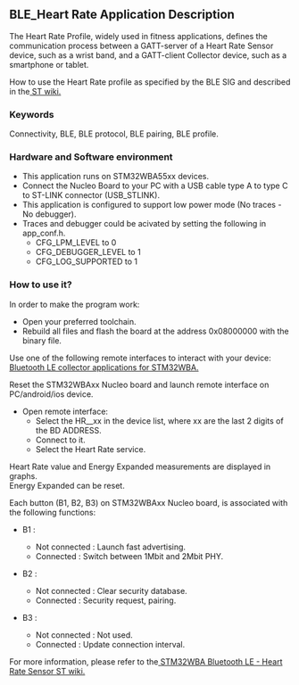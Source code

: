 ## __BLE_Heart Rate Application Description__

The Heart Rate Profile, widely used in fitness applications, defines the communication process between a GATT-server of a Heart Rate Sensor device, such as a wrist band, and a GATT-client Collector device, such as a smartphone or tablet.  

How to use the Heart Rate profile as specified by the BLE SIG and described in the<a href="https://wiki.st.com/stm32mcu/wiki/Connectivity:STM32WBA_HeartRate#Heart_Rate_Profile"> ST wiki.</a>  

### __Keywords__

Connectivity, BLE, BLE protocol, BLE pairing, BLE profile.  

### __Hardware and Software environment__

  - This application runs on STM32WBA55xx devices.  
  - Connect the Nucleo Board to your PC with a USB cable type A to type C to ST-LINK connector (USB_STLINK).  
  - This application is configured to support low power mode (No traces - No debugger).  
  - Traces and debugger could be acivated by setting the following in app_conf.h.  
    - CFG_LPM_LEVEL to 0  
    - CFG_DEBUGGER_LEVEL to 1  
    - CFG_LOG_SUPPORTED to 1  

### __How to use it?__

In order to make the program work:  

- Open your preferred toolchain.  
- Rebuild all files and flash the board at the address 0x08000000 with the binary file.  

Use one of the following remote interfaces to interact with your device: <a href="https://wiki.st.com/stm32mcu/wiki/Connectivity:BLE_smartphone_applications#Bluetooth-C2-AE_LE_collector_applications_for_STM32WBA
"> Bluetooth LE collector applications for STM32WBA.</a>  

Reset the STM32WBAxx Nucleo board and launch remote interface on PC/android/ios device.  

- Open remote interface:  
  - Select the HR__xx in the device list, where xx are the last 2 digits of the BD ADDRESS.  
  - Connect to it.  
  - Select the Heart Rate service.  
  
Heart Rate value and Energy Expanded measurements are displayed in graphs.  
Energy Expanded can be reset.  

Each button (B1, B2, B3) on STM32WBAxx Nucleo board, is associated with the following functions:  

- B1 :  
  - Not connected : Launch fast advertising.  
  - Connected     : Switch between 1Mbit and 2Mbit PHY.  

- B2 :  
  - Not connected : Clear security database.  
  - Connected     : Security request, pairing.  

- B3 :  
  - Not connected : Not used.  
  - Connected     : Update connection interval.  

For more information, please refer to the<a href="https://wiki.st.com/stm32mcu/wiki/Connectivity:STM32WBA_HeartRate#Heart_Rate_Profile"> STM32WBA Bluetooth LE - Heart Rate Sensor ST wiki.</a>   
